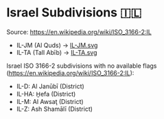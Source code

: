 # Israel Subdivisions 🇮🇱

Source: https://en.wikipedia.org/wiki/ISO_3166-2:IL

* IL-JM (Al Quds) -> [IL-JM.svg](https://github.com/amckenna41/iso3166-flag-icons/blob/main/iso3166-2-icons/IL/IL-JM.svg)
* IL-TA (Tall Abīb) -> [IL-TA.svg](https://github.com/amckenna41/iso3166-flag-icons/blob/main/iso3166-2-icons/IL/IL-TA.svg)

Israel ISO 3166-2 subdivisions with no available flags (https://en.wikipedia.org/wiki/ISO_3166-2:IL):

* IL-D: Al Janūbī (District)
* IL-HA: H̱efa (District)
* IL-M: Al Awsaţ (District)
* IL-Z: Ash Shamālī (District)